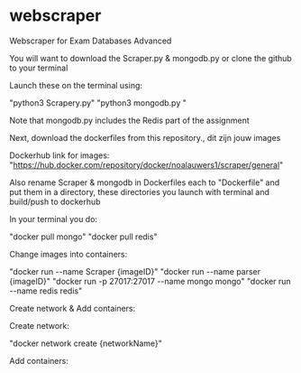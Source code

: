 # webscraper
Webscraper for Exam Databases Advanced

You will want to download the Scraper.py & mongodb.py or clone the github to your terminal

Launch these on the terminal using:

"python3 Scrapery.py"
"python3 mongodb.py "

Note that mongodb.py includes the Redis part of the assignment

Next, download the dockerfiles from this repository., dit zijn jouw images

Dockerhub link for images: "https://hub.docker.com/repository/docker/noalauwers1/scraper/general"

Also rename Scraper & mongodb in Dockerfiles each to "Dockerfile" and put them in a directory, these directories you launch with terminal and build/push to dockerhub

In your terminal you do: 

"docker pull mongo"
"docker pull redis"

Change images into containers:

"docker run --name Scraper {imageID}"
"docker run --name parser {imageID}"
"docker run -p 27017:27017 --name mongo mongo"
"docker run --name redis redis"

Create network & Add containers:

Create network:

"docker network create {networkName}"

Add containers: 










